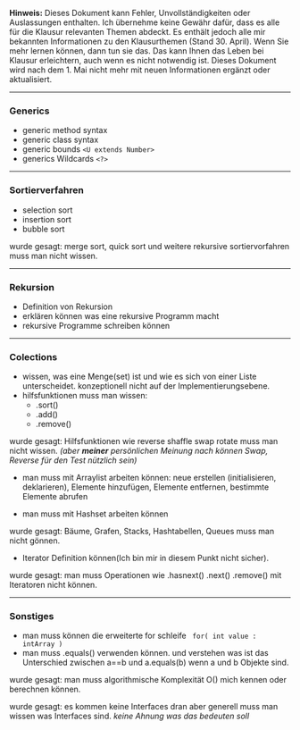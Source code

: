 
**Hinweis:** Dieses Dokument kann Fehler, Unvollständigkeiten oder Auslassungen enthalten. Ich übernehme keine Gewähr dafür, dass es alle für die Klausur relevanten Themen abdeckt. Es enthält jedoch alle mir bekannten Informationen zu den Klausurthemen (Stand 30. April). Wenn Sie mehr lernen können, dann tun sie das. Das kann Ihnen das Leben bei Klausur erleichtern, auch wenn es nicht notwendig ist. Dieses Dokument wird nach dem 1. Mai nicht mehr mit neuen Informationen ergänzt oder aktualisiert.

---
### Generics
- generic method syntax
- generic class syntax
- generic bounds  `<U extends Number>`
- generics Wildcards `<?>`
---
### Sortierverfahren
- selection sort
- insertion sort
- bubble sort


wurde gesagt: merge sort, quick sort und weitere rekursive sortiervorfahren muss man nicht wissen.

---
### Rekursion
- Definition von Rekursion
- erklären können was eine rekursive Programm macht
- rekursive Programme schreiben können
---
### Colections
- wissen, was eine Menge(set) ist und wie es sich von einer Liste unterscheidet. konzeptionell nicht auf der Implementierungsebene.
-  hilfsfunktionen muss man wissen:
	-  .sort()
	-  .add()
	-  .remove()

wurde gesagt: Hilfsfunktionen wie reverse shaffle swap rotate muss man nicht wissen. *(aber **meiner** persönlichen Meinung nach können Swap, Reverse für den Test nützlich sein)*

- man muss mit Arraylist arbeiten können: neue erstellen (initialisieren, deklarieren), Elemente hinzufügen, Elemente entfernen, bestimmte Elemente abrufen

- man muss mit Hashset arbeiten können

wurde gesagt: Bäume, Grafen, Stacks, Hashtabellen, Queues muss man nicht gönnen.

-  Iterator Definition können(Ich bin mir in diesem Punkt nicht sicher).
  
wurde gesagt: man muss Operationen wie .hasnext() .next() .remove() mit Iteratoren nicht können.

--- 
### Sonstiges

- man muss können die erweiterte for schleife ` for( int value : intArray )`
- man muss .equals() verwenden können. und verstehen was ist das Unterschied zwischen a==b und a.equals(b)  wenn a und b Objekte sind.

wurde gesagt: man muss algorithmische Komplexität O() mich kennen oder berechnen können.

wurde gesagt: es kommen keine Interfaces dran aber generell muss man wissen was Interfaces sind. *keine Ahnung was das bedeuten soll*
